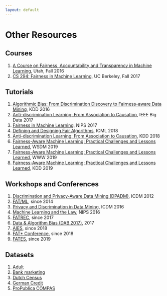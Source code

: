```yaml
---
layout: default
---
```


# Other Resources

## Courses

1. [A Course on Fairness, Accountability and Transparency in Machine Learning](https://geomblog.github.io/fairness/), Utah, Fall  2016
2. [CS 294: Fairness in Machine Learning](https://fairmlclass.github.io), UC Berkeley, Fall 2017

## Tutorials

1. [Algorithmic Bias: From Discrimination Discovery to Fairness-aware Data Mining](http://www.francescobonchi.com/algorithmic_bias_tutorial.html), KDD 2016
2. [Anti-discrimination Learning: From Association to Causation](https://cci.drexel.edu/bigdata/bigdata2017/files/Tutorial8.pdf), IEEE Big Data 2017
3. [Fairness in Machine Learning](http://mrtz.org/nips17), NIPS 2017
4. [Defining and Designing Fair Algorithms](https://policylab.stanford.edu/projects/defining-and-designing-fair-algorithms.html), ICML 2018
5. [Anti-discrimination Learning: From Association to Causation](http://csce.uark.edu/~xintaowu/kdd18-tutorial/), KDD 2018
6. [Fairness-Aware Machine Learning: Practical Challenges and Lessons Learned](https://sites.google.com/view/wsdm19-fairness-tutorial), WSDM 2019
7. [Fairness-Aware Machine Learning: Practical Challenges and Lessons Learned](https://sites.google.com/view/www19-fairness-tutorial), WWW 2019
8. [Fairness-Aware Machine Learning: Practical Challenges and Lessons Learned](https://sites.google.com/view/kdd19-fairness-tutorial), KDD 2019

## Workshops and Conferences

1. [Discrimination and Privacy-Aware Data Mining (DPADM)](https://sites.google.com/site/dpadm2012/), ICDM 2012
2. [FAT/ML](http://www.fatml.org/), since 2014
3. [Privacy and Discrimination in Data Mining](https://pddm16.eurecat.cat/), ICDM 2016
4. [Machine Learning and the Law](http://www.mlandthelaw.org/), NIPS 2016
5. [FATREC](https://piret.gitlab.io/fatrec/), since 2017
6. [Data & Algorithm Bias (DAB 2017)](http://dab.udd.cl/2017/), 2017
7. [AIES](http://www.aies-conference.com/), since 2018
8. [FAT* Conference](https://fatconference.org/), since 2018
9. [FATES](http://fates19.isti.cnr.it/), since 2019

## Datasets

1. [Adult](https://archive.ics.uci.edu/ml/datasets/adult)
2. [Bank marketing](https://archive.ics.uci.edu/ml/datasets/bank+marketing)
3. [Dutch Census](https://sites.google.com/site/conditionaldiscrimination/)
4. [German Credit](https://archive.ics.uci.edu/ml/datasets/statlog+(german+credit+data))
5. [ProPublica COMPAS](https://github.com/propublica/compas-analysis)